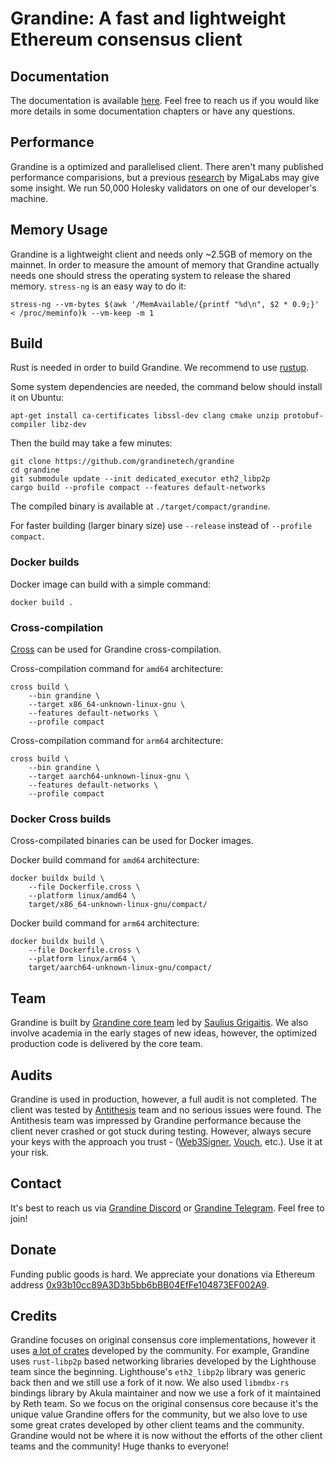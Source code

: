 # Grandine: A fast and lightweight Ethereum consensus client

## Documentation

The documentation is available [here](https://docs.grandine.io/). Feel free to reach us if you would like more details in some documentation chapters or have any questions.

## Performance

Grandine is a optimized and parallelised client. There aren't many published performance comparisions, but a previous [research](https://arxiv.org/abs/2311.05252) by MigaLabs may give some insight. We run 50,000 Holesky validators on one of our developer's machine.

## Memory Usage

Grandine is a lightweight client and needs only ~2.5GB of memory on the mainnet. In order to measure the amount of memory that Grandine actually needs one should stress the operating system to release the shared memory. `stress-ng` is an easy way to do it:

```
stress-ng --vm-bytes $(awk '/MemAvailable/{printf "%d\n", $2 * 0.9;}' < /proc/meminfo)k --vm-keep -m 1
```
## Build

Rust is needed in order to build Grandine. We recommend to use [rustup](https://rustup.rs/).

Some system dependencies are needed, the command below should install it on Ubuntu:

```
apt-get install ca-certificates libssl-dev clang cmake unzip protobuf-compiler libz-dev
```

Then the build may take a few minutes:

```shell
git clone https://github.com/grandinetech/grandine
cd grandine
git submodule update --init dedicated_executor eth2_libp2p
cargo build --profile compact --features default-networks
```

The compiled binary is available at `./target/compact/grandine`.

For faster building (larger binary size) use `--release` instead of `--profile compact`.

### Docker builds

Docker image can build with a simple command:

```shell
docker build .
```

### Cross-compilation

[Cross](https://github.com/cross-rs/cross) can be used for Grandine cross-compilation.

Cross-compilation command for `amd64` architecture:

```shell
cross build \
    --bin grandine \
    --target x86_64-unknown-linux-gnu \
    --features default-networks \
    --profile compact
```

Cross-compilation command for `arm64` architecture:

```shell
cross build \
    --bin grandine \
    --target aarch64-unknown-linux-gnu \
    --features default-networks \
    --profile compact
```

### Docker Cross builds

Cross-compilated binaries can be used for Docker images.

Docker build command for `amd64` architecture:

```shell
docker buildx build \
    --file Dockerfile.cross \
    --platform linux/amd64 \
    target/x86_64-unknown-linux-gnu/compact/
```

Docker build command for `arm64` architecture:

```shell
docker buildx build \
    --file Dockerfile.cross \
    --platform linux/arm64 \
    target/aarch64-unknown-linux-gnu/compact/
```

## Team

Grandine is built by [Grandine core team](https://grandine.io/) led by [Saulius Grigaitis](https://twitter.com/sauliuseth).
We also involve academia in the early stages of new ideas, however, the optimized production code is delivered by the core team.

## Audits

Grandine is used in production, however, a full audit is not completed. The client was tested by [Antithesis](https://antithesis.com/) team and no serious issues were found. The Antithesis team was impressed by Grandine performance because the client never crashed or got stuck during testing. However, always secure your keys with the approach you trust - ([Web3Signer](https://docs.web3signer.consensys.io), [Vouch](https://github.com/attestantio/vouch), etc.). Use it at your risk.

## Contact

It's best to reach us via [Grandine Discord](https://discord.gg/H9XCdUSyZd) or [Grandine Telegram](https://t.me/+yMHjrJanClozYzQ0). Feel free to join!

## Donate

Funding public goods is hard. We appreciate your donations via Ethereum address [0x93b10cc89A3D3b5bb6bBB04EfFe104873EF002A9](https://etherscan.io/address/0x93b10cc89A3D3b5bb6bBB04EfFe104873EF002A9).

## Credits

Grandine focuses on original consensus core implementations, however it uses [a lot of crates](Cargo.lock) developed by the community. For example, Grandine uses `rust-libp2p` based networking libraries developed by the Lighthouse team since the beginning. Lighthouse's `eth2_libp2p` library was generic back then and we still use a fork of it now. We also used `libmdbx-rs` bindings library by Akula maintainer and now we use a fork of it maintained by Reth team. So we focus on the original consensus core because it's the unique value Grandine offers for the community, but we also love to use some great crates developed by other client teams and the community. Grandine would not be where it is now without the efforts of the other client teams and the community! Huge thanks to everyone!
